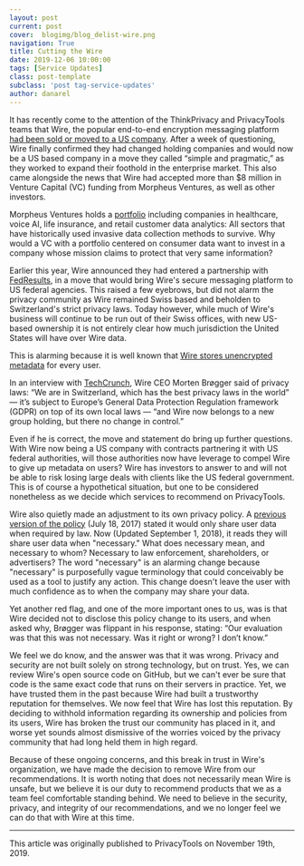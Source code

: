 ```yaml
---
layout: post
current: post
cover:  blogimg/blog_delist-wire.png
navigation: True
title: Cutting the Wire
date: 2019-12-06 10:00:00
tags: [Service Updates]
class: post-template
subclass: 'post tag-service-updates'
author: danarel
---
```


It has recently come to the attention of the ThinkPrivacy and PrivacyTools teams that Wire, the popular end-to-end encryption messaging platform [had been sold or moved to a US company](https://forum.privacytools.io/t/wire-swiss-gmbh-is-now-owned-by-a-usa-holding-company/1932). After a week of questioning, Wire finally confirmed they had changed holding companies and would now be a US based company in a move they called “simple and pragmatic,” as they worked to expand their foothold in the enterprise market. This also came alongside the news that Wire had accepted more than $8 million in Venture Capital (VC) funding from Morpheus Ventures, as well as other investors.

Morpheus Ventures holds a [portfolio](https://morpheus.com/portfolio/) including companies in healthcare, voice AI, life insurance, and retail customer data analytics: All sectors that have historically used invasive data collection methods to survive. Why would a VC with a portfolio centered on consumer data want to invest in a company whose mission claims to protect that very same information?

Earlier this year, Wire announced they had entered a partnership with [FedResults](https://www.globenewswire.com/news-release/2019/07/10/1880912/0/en/Wire-and-FedResults-Partner-to-Offer-End-to-End-Encrypted-Collaboration-Platform-to-Government-Agencies.html), in a move that would bring Wire's secure messaging platform to US federal agencies. This raised a few eyebrows, but did not alarm the privacy community as Wire remained Swiss based and beholden to Switzerland's strict privacy laws. Today however, while much of Wire's business will continue to be run out of their Swiss offices, with new US-based ownership it is not entirely clear how much jurisdiction the United States will have over Wire data.

This is alarming because it is well known that [Wire stores unencrypted metadata](https://www.vice.com/en_us/article/gvzw5x/secure-messaging-app-wire-stores-everyone-youve-ever-contacted-in-plain-text) for every user.

In an interview with [TechCrunch](https://techcrunch.com/2019/11/13/messaging-app-wire-confirms-8-2m-raise-responds-to-privacy-concerns-after-moving-holding-company-to-the-us/), Wire CEO Morten Brøgger said of privacy laws: “We are in Switzerland, which has the best privacy laws in the world” — it’s subject to Europe’s General Data Protection Regulation framework (GDPR) on top of its own local laws — “and Wire now belongs to a new group holding, but there no change in control.”

Even if he is correct, the move and statement do bring up further questions. With Wire now being a US company with contracts partnering it with US federal authorities, will those authorities now have leverage to compel Wire to give up metadata on users? Wire has investors to answer to and will not be able to risk losing large deals with clients like the US federal government. This is of course a hypothetical situation, but one to be considered nonetheless as we decide which services to recommend on PrivacyTools.

Wire also quietly made an adjustment to its own privacy policy. A [previous version of the policy](https://web.archive.org/web/20180324221043/https://wire.com/en/legal/#privacy-7) (July 18, 2017) stated it would only share user data when required by law. Now (Updated September 1, 2018), it reads they will share user data when "necessary." What does necessary mean, and necessary to whom? Necessary to law enforcement, shareholders, or advertisers? The word "necessary" is an alarming change because "necessary" is purposefully vague terminology that could conceivably be used as a tool to justify any action. This change doesn't leave the user with much confidence as to when the company may share your data.

Yet another red flag, and one of the more important ones to us, was is that Wire decided not to disclose this policy change to its users, and when asked why, Brøgger was flippant in his response, stating: “Our evaluation was that this was not necessary. Was it right or wrong? I don’t know.”

We feel we do know, and the answer was that it was wrong. Privacy and security are not built solely on strong technology, but on trust. Yes, we can review Wire's open source code on GitHub, but we can't ever be sure that code is the same exact code that runs on their servers in practice. Yet, we have trusted them in the past because Wire had built a trustworthy reputation for themselves. We now feel that Wire has lost this reputation. By deciding to withhold information regarding its ownership and policies from its users, Wire has broken the trust our community has placed in it, and worse yet sounds almost dismissive of the worries voiced by the privacy community that had long held them in high regard.

Because of these ongoing concerns, and this break in trust in Wire's organization, we have made the decision to remove Wire from our recommendations. It is worth noting that does not necessarily mean Wire is unsafe, but we believe it is our duty to recommend products that we as a team feel comfortable standing behind. We need to believe in the security, privacy, and integrity of our recommendations, and we no longer feel we can do that with Wire at this time.

***

This article was originally published to PrivacyTools on November 19th, 2019.